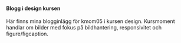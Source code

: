 #### Blogg i design kursen

Här finns mina blogginlägg för kmom05 i kursen design. Kursmoment handlar om bilder med fokus på bildhantering, responsivitet och figure/figcaption.
